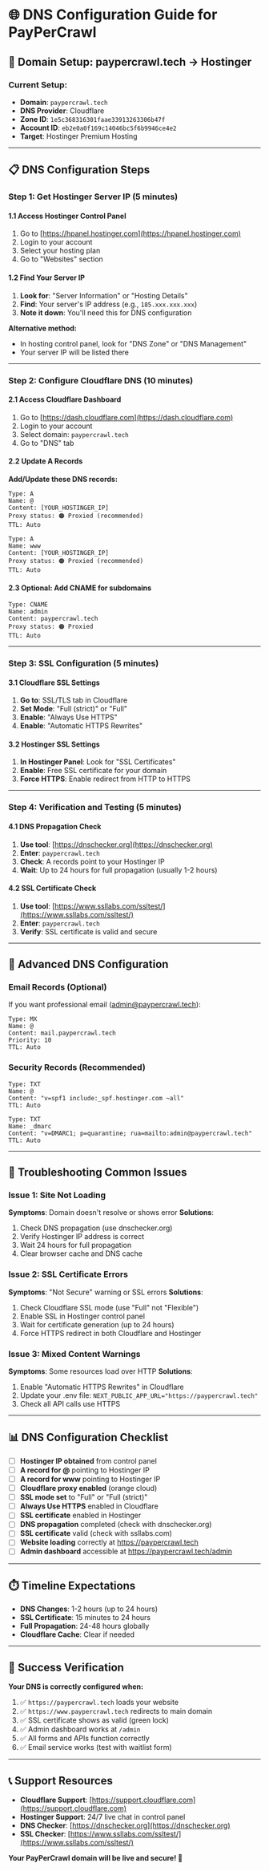 # 🌐 DNS Configuration Guide for PayPerCrawl

## 🎯 **Domain Setup: paypercrawl.tech → Hostinger**

### **Current Setup:**
- **Domain**: `paypercrawl.tech` 
- **DNS Provider**: Cloudflare
- **Zone ID**: `1e5c368316301faae33913263306b47f`
- **Account ID**: `eb2e0a0f169c14046bc5f6b9946ce4e2`
- **Target**: Hostinger Premium Hosting

---

## 📋 **DNS Configuration Steps**

### **Step 1: Get Hostinger Server IP (5 minutes)**

#### 1.1 Access Hostinger Control Panel
1. Go to [https://hpanel.hostinger.com](https://hpanel.hostinger.com)
2. Login to your account
3. Select your hosting plan
4. Go to "Websites" section

#### 1.2 Find Your Server IP
1. **Look for**: "Server Information" or "Hosting Details"
2. **Find**: Your server's IP address (e.g., `185.xxx.xxx.xxx`)
3. **Note it down**: You'll need this for DNS configuration

**Alternative method:**
- In hosting control panel, look for "DNS Zone" or "DNS Management"
- Your server IP will be listed there

---

### **Step 2: Configure Cloudflare DNS (10 minutes)**

#### 2.1 Access Cloudflare Dashboard
1. Go to [https://dash.cloudflare.com](https://dash.cloudflare.com)
2. Login to your account
3. Select domain: `paypercrawl.tech`
4. Go to "DNS" tab

#### 2.2 Update A Records
**Add/Update these DNS records:**

```
Type: A
Name: @
Content: [YOUR_HOSTINGER_IP]
Proxy status: 🟠 Proxied (recommended)
TTL: Auto

Type: A  
Name: www
Content: [YOUR_HOSTINGER_IP]
Proxy status: 🟠 Proxied (recommended)
TTL: Auto
```

#### 2.3 Optional: Add CNAME for subdomains
```
Type: CNAME
Name: admin
Content: paypercrawl.tech
Proxy status: 🟠 Proxied
TTL: Auto
```

---

### **Step 3: SSL Configuration (5 minutes)**

#### 3.1 Cloudflare SSL Settings
1. **Go to**: SSL/TLS tab in Cloudflare
2. **Set Mode**: "Full (strict)" or "Full"
3. **Enable**: "Always Use HTTPS"
4. **Enable**: "Automatic HTTPS Rewrites"

#### 3.2 Hostinger SSL Settings
1. **In Hostinger Panel**: Look for "SSL Certificates"
2. **Enable**: Free SSL certificate for your domain
3. **Force HTTPS**: Enable redirect from HTTP to HTTPS

---

### **Step 4: Verification and Testing (5 minutes)**

#### 4.1 DNS Propagation Check
1. **Use tool**: [https://dnschecker.org](https://dnschecker.org)
2. **Enter**: `paypercrawl.tech`
3. **Check**: A records point to your Hostinger IP
4. **Wait**: Up to 24 hours for full propagation (usually 1-2 hours)

#### 4.2 SSL Certificate Check
1. **Use tool**: [https://www.ssllabs.com/ssltest/](https://www.ssllabs.com/ssltest/)
2. **Enter**: `paypercrawl.tech`
3. **Verify**: SSL certificate is valid and secure

---

## 🔧 **Advanced DNS Configuration**

### **Email Records (Optional)**
If you want professional email (admin@paypercrawl.tech):

```
Type: MX
Name: @
Content: mail.paypercrawl.tech
Priority: 10
TTL: Auto
```

### **Security Records (Recommended)**
```
Type: TXT
Name: @
Content: "v=spf1 include:_spf.hostinger.com ~all"
TTL: Auto

Type: TXT  
Name: _dmarc
Content: "v=DMARC1; p=quarantine; rua=mailto:admin@paypercrawl.tech"
TTL: Auto
```

---

## 🚨 **Troubleshooting Common Issues**

### **Issue 1: Site Not Loading**
**Symptoms**: Domain doesn't resolve or shows error
**Solutions**:
1. Check DNS propagation (use dnschecker.org)
2. Verify Hostinger IP address is correct
3. Wait 24 hours for full propagation
4. Clear browser cache and DNS cache

### **Issue 2: SSL Certificate Errors**
**Symptoms**: "Not Secure" warning or SSL errors
**Solutions**:
1. Check Cloudflare SSL mode (use "Full" not "Flexible")
2. Enable SSL in Hostinger control panel
3. Wait for certificate generation (up to 24 hours)
4. Force HTTPS redirect in both Cloudflare and Hostinger

### **Issue 3: Mixed Content Warnings**
**Symptoms**: Some resources load over HTTP
**Solutions**:
1. Enable "Automatic HTTPS Rewrites" in Cloudflare
2. Update your .env file: `NEXT_PUBLIC_APP_URL="https://paypercrawl.tech"`
3. Check all API calls use HTTPS

---

## 📊 **DNS Configuration Checklist**

- [ ] **Hostinger IP obtained** from control panel
- [ ] **A record for @** pointing to Hostinger IP
- [ ] **A record for www** pointing to Hostinger IP  
- [ ] **Cloudflare proxy enabled** (orange cloud)
- [ ] **SSL mode set** to "Full" or "Full (strict)"
- [ ] **Always Use HTTPS** enabled in Cloudflare
- [ ] **SSL certificate** enabled in Hostinger
- [ ] **DNS propagation** completed (check with dnschecker.org)
- [ ] **SSL certificate** valid (check with ssllabs.com)
- [ ] **Website loading** correctly at https://paypercrawl.tech
- [ ] **Admin dashboard** accessible at https://paypercrawl.tech/admin

---

## ⏱️ **Timeline Expectations**

- **DNS Changes**: 1-2 hours (up to 24 hours)
- **SSL Certificate**: 15 minutes to 24 hours
- **Full Propagation**: 24-48 hours globally
- **Cloudflare Cache**: Clear if needed

---

## 🎉 **Success Verification**

**Your DNS is correctly configured when:**
1. ✅ `https://paypercrawl.tech` loads your website
2. ✅ `https://www.paypercrawl.tech` redirects to main domain
3. ✅ SSL certificate shows as valid (green lock)
4. ✅ Admin dashboard works at `/admin`
5. ✅ All forms and APIs function correctly
6. ✅ Email service works (test with waitlist form)

---

## 📞 **Support Resources**

- **Cloudflare Support**: [https://support.cloudflare.com](https://support.cloudflare.com)
- **Hostinger Support**: 24/7 live chat in control panel
- **DNS Checker**: [https://dnschecker.org](https://dnschecker.org)
- **SSL Checker**: [https://www.ssllabs.com/ssltest/](https://www.ssllabs.com/ssltest/)

**Your PayPerCrawl domain will be live and secure! 🚀**
